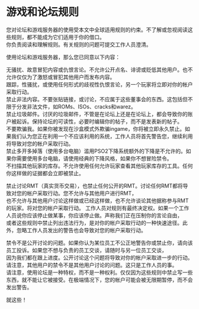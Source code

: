 # 游戏和论坛规则

您对论坛和游戏服务器的使用受本文中全球适用规则的约束。不了解或忽视阅读这些规则，都不能成为它们适用于你的借口。  
你负责阅读和理解规则。有关规则的问题可提交工作人员澄清。

使用论坛和游戏服务器，那么您已同意以下内容：

无骚扰、故意冒犯内容或仇恨言论。不允许公开点名、诽谤或贬低其他用户。也不允许仅仅为了激怒或冒犯其他用户而发布内容。  
跟踪，性骚扰，或使用任何形式的歧视性仇恨言论，另一个玩家将立即对你的帐户采取行动。  
禁止非法内容。不要张贴链接，或讨论，不应属于这些董事会的东西。这包括但不限于分发非法文件，如ROMs、ISOs、cracks和warez。  
禁止垃圾邮件。讨厌的垃圾邮件，不管是在论坛上还是在论坛上，都会导致你的账户被起诉。保持论坛的可读性，必要时编辑你的帖子，而不是发表新的帖子。  
不要欺骗我。如果你被发现在沙盒模式外欺骗ingame，你将被立即永久禁止。如果我们认为您正在利用一个不应该利用的系统，工作人员将首先警告您，继续利用将导致对您的帐户采取行动。  
禁止多开多掉落（使用多台电脑）滥用PSO2下降系统额外的下降是不允许的。如果你需要使用多台电脑，请使用经典的下降风格，如果你不想冒险禁令。  
不扫描其他玩家的库存。不允许使用任何允许玩家查看其他玩家库存的工具。任何你这样做的证据都会立即被禁止。

禁止讨论RMT（真实货币交易），也禁止任何公开的RMT。讨论任何RMT都将导致对您的帐户采取行动。您不允许与其他用户进行RMT，  
也不允许与其他用户讨论这样做或已经这样做，也不允许谈论其他据称参与RMT的玩家。将对您的帐户采取行动。
工作人员对规则有最终决定权。如果一个工作人员说你应该停止做某事，你应该停止做。声称我们正在压制你的言论自由，  
或者这些规则中禁止列出违法行为，是对你的帐户采取行动的一种快速途径。此外，忽略工作人员发出的警告也会导致对您的帐户采取行动。

禁令不是公开讨论的问题。如果你认为某位员工不公正地警告你或禁止你，请向该员工投诉。如果您不想与负责的员工交谈，请随时与另一位员工交谈，  
因为我们都在跟上进度。公开讨论这个问题将导致对你的帐户采取进一步的行动。请注意，其他用户的禁令不是其他用户讨论的问题。这只是工作人员的事。  
请注意，使用论坛是一种特权，而不是一种权利。仅仅因为这些规则中禁止写一些东西，就不能让它被接受。在极端情况下，您的帐户可能会被无限期暂停，而不会发出警告。

就这些！